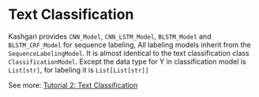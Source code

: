 # Text Classification

Kashgari provides `CNN_Model`, `CNN_LSTM_Model`, `BLSTM_Model` and `BLSTM_CRF_Model` for sequence labeling, All labeling models inherit from the `SequenceLabelingModel`. It is almost identical to the text classification class `ClassificationModel`. Except the data type for Y in classification model is `List[str]`, for labeling it is `List[List[str]]`

See more: [Tutorial 2: Text Classification](Tutorial_3_Sequence_Labeling.md)